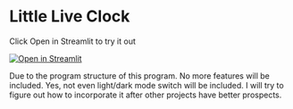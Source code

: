 # Little Live Clock

Click Open in Streamlit to try it out

[![Open in Streamlit](https://static.streamlit.io/badges/streamlit_badge_black_white.svg)](https://little-live-clock-hong-kong-randomly0.streamlit.app/)

Due to the program structure of this program. No more features will be included. Yes, not even light/dark mode switch will be included. I will try to figure out how to incorporate it after other projects have better prospects.
